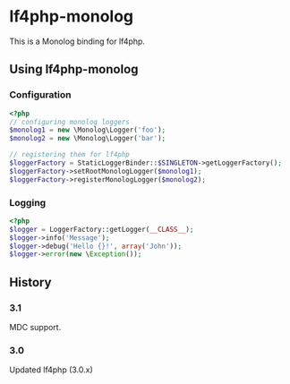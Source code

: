 lf4php-monolog
==============

This is a Monolog binding for lf4php.

Using lf4php-monolog
--------------------

### Configuration

```php
<?php
// configuring monolog loggers
$monolog1 = new \Monolog\Logger('foo');
$monolog2 = new \Monolog\Logger('bar');

// registering them for lf4php
$loggerFactory = StaticLoggerBinder::$SINGLETON->getLoggerFactory();
$loggerFactory->setRootMonologLogger($monolog1);
$loggerFactory->registerMonologLogger($monolog2);
```

### Logging

```php
<?php
$logger = LoggerFactory::getLogger(__CLASS__);
$logger->info('Message');
$logger->debug('Hello {}!', array('John'));
$logger->error(new \Exception());
```

History
-------

### 3.1

MDC support.

### 3.0

Updated lf4php (3.0.x)
